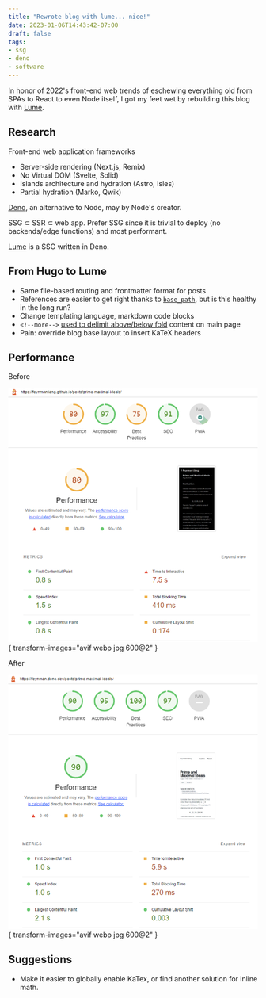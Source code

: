 ```yaml
---
title: "Rewrote blog with lume... nice!"
date: 2023-01-06T14:43:42-07:00
draft: false
tags:
- ssg
- deno
- software
---
```


In honor of 2022's front-end web trends of eschewing everything old
from SPAs to React to even Node itself, I got my feet wet by rebuilding
this blog with [Lume](https://lume.land).

<!--more-->

## Research

Front-end web application frameworks
 * Server-side rendering (Next.js, Remix)
 * No Virtual DOM (Svelte, Solid)
 * Islands architecture and hydration (Astro, Isles)
 * Partial hydration (Marko, Qwik)

[Deno](https://deno.land), an alternative to Node, may by Node's creator.

SSG $\subset$ SSR $\subset$ web app.
Prefer SSG since it is trivial to deploy (no backends/edge functions)
and most performant.

[Lume](https://lume.land) is a SSG written in Deno.

## From Hugo to Lume

* Same file-based routing and frontmatter format for posts
* References are easier to get right thanks to [`base_path`](https://lume.land/plugins/base_path/#description), but is this healthy in the long run?
* Change templating language, markdown code blocks
* `<!--more-->` [used to delimit above/below fold](https://github.com/lumeland/theme-simple-blog/blob/54cbf14c9be2cd0df1fbf9771bb3b3501395ec34/plugins.ts#L39) content on main page
* Pain: override blog base layout to insert KaTeX headers

## Performance

Before

![](/img/rewrote-blog-lume/before.png){ transform-images="avif webp jpg 600@2" }
 

After

![](/img/rewrote-blog-lume/after.png){ transform-images="avif webp jpg 600@2" }
 

## Suggestions

 * Make it easier to globally enable KaTex, or find another solution for inline math.
